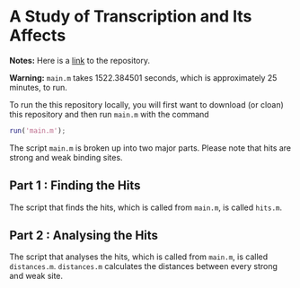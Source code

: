 # A Study of Transcription and Its Affects

**Notes:** Here is a [link](https://github.com/JohnLetey/A-Study-Of-Transcription-and-Its-Affects) to the repository.

**Warning:** `main.m` takes 1522.384501 seconds, which is approximately 25 minutes, to run.

To run the this repository locally, you will first want to download (or cloan) this repository and then run `main.m` with the command

```matlab
run('main.m');
```

The script `main.m` is broken up into two major parts. Please note that hits are strong and weak binding sites.

## Part 1 : Finding the Hits
The script that finds the hits, which is called from `main.m`, is called `hits.m`.  

## Part 2 : Analysing the Hits
The script that analyses the hits, which is called from `main.m`, is called `distances.m`. `distances.m` calculates the distances between every strong and weak site.
